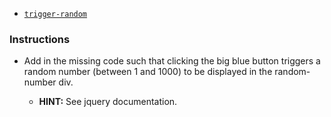 
* [`trigger-random`](trigger-random.html)

### Instructions

* Add in the missing code such that clicking the big blue button triggers a random number (between 1 and 1000) to be displayed in the random-number div.

  * **HINT:** See jquery documentation.
